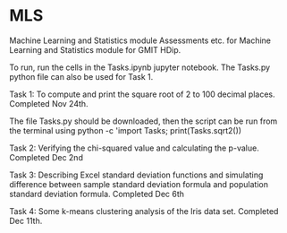 # MLS
Machine Learning and Statistics module
Assessments etc. for Machine Learning and Statistics module for GMIT HDip.

To run, run the cells in the Tasks.ipynb jupyter notebook. 
The Tasks.py python file can also be used for Task 1.

Task 1: To compute and print the square root of 2 to 100 decimal places.
Completed Nov 24th.

The file Tasks.py should be downloaded, then the script can be run
from the terminal using
python -c 'import Tasks; print(Tasks.sqrt2())


Task 2: Verifying the chi-squared value and calculating the p-value.
Completed Dec 2nd

Task 3: Describing Excel standard deviation functions and simulating difference between sample standard deviation formula and population standard deviation formula.
Completed Dec 6th

Task 4: Some k-means clustering analysis of the Iris data set. 
Completed Dec 11th.
